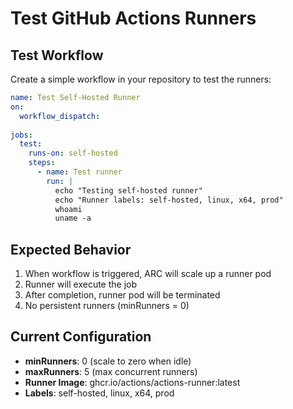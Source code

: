 # Test GitHub Actions Runners

## Test Workflow
Create a simple workflow in your repository to test the runners:

```yaml
name: Test Self-Hosted Runner
on: 
  workflow_dispatch:
  
jobs:
  test:
    runs-on: self-hosted
    steps:
      - name: Test runner
        run: |
          echo "Testing self-hosted runner"
          echo "Runner labels: self-hosted, linux, x64, prod"
          whoami
          uname -a
```

## Expected Behavior
1. When workflow is triggered, ARC will scale up a runner pod
2. Runner will execute the job
3. After completion, runner pod will be terminated
4. No persistent runners (minRunners = 0)

## Current Configuration
- **minRunners**: 0 (scale to zero when idle)
- **maxRunners**: 5 (max concurrent runners)
- **Runner Image**: ghcr.io/actions/actions-runner:latest
- **Labels**: self-hosted, linux, x64, prod